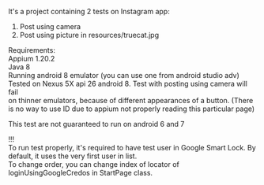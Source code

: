 It's a project containing 2 tests on Instagram app:
1. Post using camera
2. Post using picture in resources/truecat.jpg  

Requirements:  
Appium 1.20.2  
Java 8  
Running android 8 emulator (you can use one from android studio adv)  
Tested on Nexus 5X api 26 android 8. Test with posting using camera will fail  
on thinner emulators, because of different appearances of a button. (There is no way to use ID due to appium not properly reading this particular
page)
  
This test are not guaranteed to run on android 6 and 7

!!!  
To run test properly, it's required to have test user in Google Smart Lock. By default, it uses the very first user in list.  
To change order, you can change index of locator of loginUsingGoogleCredos in StartPage class.
